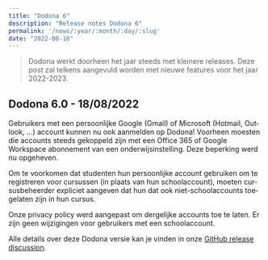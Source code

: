 ```yaml
---
title: "Dodona 6"
description: "Release notes Dodona 6"
permalink: '/news/:year/:month/:day/:slug'
date: "2022-08-18"
---
```


<NewsHeader :title="$frontmatter.title" :date="$frontmatter.date" lang="nl" />

> Dodona werkt doorheen het jaar steeds met kleinere releases. Deze post zal telkens aangevuld worden met nieuwe features voor het jaar 2022-2023.

## Dodona 6.0 - 18/08/2022

Gebruikers met een persoonlijke Google (Gmail) of Microsoft (Hotmail, Outlook, ...) account kunnen nu ook aanmelden op Dodona! Voorheen moesten die accounts steeds gekoppeld zijn met een Office 365 of Google Workspace abonnement van een onderwijsinstelling. Deze beperking werd nu opgeheven.

Om te voorkomen dat studenten hun persoonlijke account gebruiken om te registreren voor cursussen (in plaats van hun schoolaccount), moeten cursusbeheerder expliciet aangeven dat hun dat ook niet-schoolaccounts toegelaten zijn in hun cursus.

Onze privacy policy werd aangepast om dergelijke accounts toe te laten. Er zijn geen wijzigingen voor gebruikers met een schoolaccount.

Alle details over deze Dodona versie kan je vinden in onze [GitHub release discussion](https://github.com/dodona-edu/dodona/discussions/3900).
